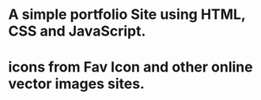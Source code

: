 # A simple portfolio Site using HTML, CSS and JavaScript.
# icons from Fav Icon and other online vector images sites.
